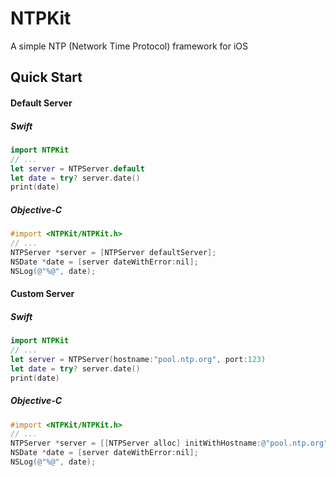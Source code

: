 # NTPKit
A simple NTP (Network Time Protocol) framework for iOS

## Quick Start

#### Default Server

##### Swift
```swift
import NTPKit
// ...
let server = NTPServer.default
let date = try? server.date()
print(date)
```
##### Objective-C
```objective-c
#import <NTPKit/NTPKit.h>
// ...
NTPServer *server = [NTPServer defaultServer];
NSDate *date = [server dateWithError:nil];
NSLog(@"%@", date);
```

#### Custom Server

##### Swift
```swift
import NTPKit
// ...
let server = NTPServer(hostname:"pool.ntp.org", port:123)
let date = try? server.date()
print(date)
```
##### Objective-C
```objective-c
#import <NTPKit/NTPKit.h>
// ...
NTPServer *server = [[NTPServer alloc] initWithHostname:@"pool.ntp.org" port:123];
NSDate *date = [server dateWithError:nil];
NSLog(@"%@", date);
```
